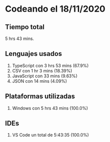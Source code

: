 # Codeando el 18/11/2020

## Tiempo total
5 hrs 43 mins.

## Lenguajes usados
1. TypeScript con 3 hrs 53 mins (67.9%)
1. CSV con 1 hr 3 mins (18.39%)
1. JavaScript con 33 mins (9.63%)
1. JSON con 14 mins (4.09%)

## Plataformas utilizadas
1. Windows con 5 hrs 43 mins (100.0%)

## IDEs
1. VS Code un total de 5:43:35 (100.0%)
